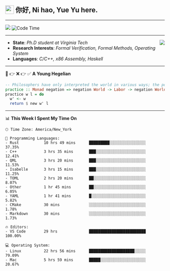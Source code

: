 <h2> <img style="vertical-align: text-bottom;" src=https://slackmojis.com/emojis/13253-yay-frog/download/ width=27> 你好, Ni hao, Yue Yu here. </h2>

---

![](https://shields.io/badge/dynamic/json?color=blue&amp;label=Visitors&amp;query=value&amp;url=https://api.countapi.xyz/hit/fishjump.fishjump) ![Code Time](https://img.shields.io/badge/Code%20Time-311%20hrs%2038%20mins-blue)

---

<img align='right' src=https://slackmojis.com/emojis/5264-coding/download> </td>

- **State**: *Ph.D student at Virginia Tech*
- **Research Interests**: *Formal Verification, Formal Methods, Operating System*
- **Languages**: *C/C++, x86 Assembly, Haskell*

---

🚫 👉 ❌ 👉 ✅ **A Young Hegelian**

``` haskell
-- Philosophers have only interpreted the world in various ways; the point is to change it.
practice :: Monad negation => negation World -> Labor -> negation World
practice w l = do
  w' <- w
  return $ new w' l
```

---


📊 **This Week I Spent My Time On** 

```text
🕑︎ Time Zone: America/New_York

💬 Programming Languages:
- Rust           10 hrs 49 mins      █████████░░░░░░░░░░░░░░░░     37.35%
- C++            3 hrs 35 mins       ███░░░░░░░░░░░░░░░░░░░░░░     12.41%
- QML            3 hrs 20 mins       ███░░░░░░░░░░░░░░░░░░░░░░     11.53%
- Isabelle       3 hrs 15 mins       ███░░░░░░░░░░░░░░░░░░░░░░     11.25%
- TOML           2 hrs 20 mins       ██░░░░░░░░░░░░░░░░░░░░░░░     8.07%
- Other          1 hr 45 mins        ██░░░░░░░░░░░░░░░░░░░░░░░     6.05%
- YAML           1 hr 41 mins        █░░░░░░░░░░░░░░░░░░░░░░░░     5.82%
- CMake          30 mins             ░░░░░░░░░░░░░░░░░░░░░░░░░     1.78%
- Markdown       30 mins             ░░░░░░░░░░░░░░░░░░░░░░░░░     1.73%

🔥 Editors:
- VS Code        29 hrs              █████████████████████████     100.00%

💻 Operating System:
- Linux          22 hrs 56 mins      ████████████████████░░░░░     79.09%
- Mac            5 hrs 59 mins       █████░░░░░░░░░░░░░░░░░░░░     20.67%
```

